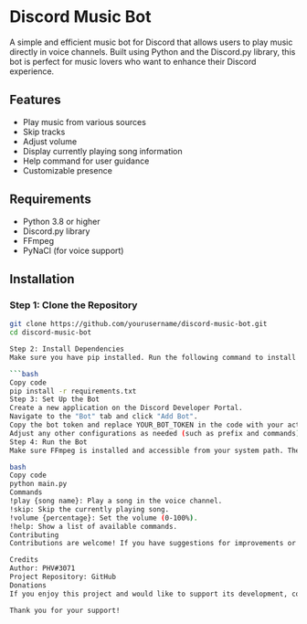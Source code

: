 # Discord Music Bot

A simple and efficient music bot for Discord that allows users to play music directly in voice channels. Built using Python and the Discord.py library, this bot is perfect for music lovers who want to enhance their Discord experience.

## Features

- Play music from various sources
- Skip tracks
- Adjust volume
- Display currently playing song information
- Help command for user guidance
- Customizable presence

## Requirements

- Python 3.8 or higher
- Discord.py library
- FFmpeg
- PyNaCl (for voice support)

## Installation

### Step 1: Clone the Repository

```bash
git clone https://github.com/yourusername/discord-music-bot.git
cd discord-music-bot

Step 2: Install Dependencies
Make sure you have pip installed. Run the following command to install the required packages:

```bash
Copy code
pip install -r requirements.txt
Step 3: Set Up the Bot
Create a new application on the Discord Developer Portal.
Navigate to the "Bot" tab and click "Add Bot".
Copy the bot token and replace YOUR_BOT_TOKEN in the code with your actual token.
Adjust any other configurations as needed (such as prefix and commands).
Step 4: Run the Bot
Make sure FFmpeg is installed and accessible from your system path. Then run the bot using:

bash
Copy code
python main.py
Commands
!play {song name}: Play a song in the voice channel.
!skip: Skip the currently playing song.
!volume {percentage}: Set the volume (0-100%).
!help: Show a list of available commands.
Contributing
Contributions are welcome! If you have suggestions for improvements or new features, feel free to open an issue or submit a pull request.

Credits
Author: PHV#3071
Project Repository: GitHub
Donations
If you enjoy this project and would like to support its development, consider donating through Buy Me a Coffee.

Thank you for your support!
